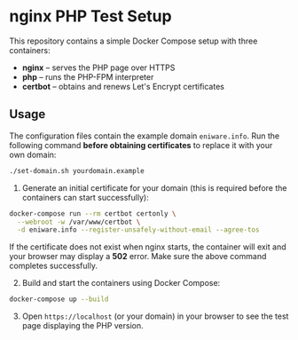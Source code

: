 # nginx PHP Test Setup

This repository contains a simple Docker Compose setup with three containers:

- **nginx** – serves the PHP page over HTTPS
- **php** – runs the PHP-FPM interpreter
- **certbot** – obtains and renews Let's Encrypt certificates

## Usage

The configuration files contain the example domain `eniware.info`. Run the
following command **before obtaining certificates** to replace it with your
own domain:

```bash
./set-domain.sh yourdomain.example
```

1. Generate an initial certificate for your domain (this is required before the
   containers can start successfully):

```bash
docker-compose run --rm certbot certonly \
  --webroot -w /var/www/certbot \
  -d eniware.info --register-unsafely-without-email --agree-tos
```

If the certificate does not exist when nginx starts, the container will exit
and your browser may display a **502** error. Make sure the above command
completes successfully.

2. Build and start the containers using Docker Compose:

```bash
docker-compose up --build
```

3. Open `https://localhost` (or your domain) in your browser to see the test page displaying the PHP version.

